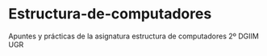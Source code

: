 # Estructura-de-computadores
Apuntes y prácticas de la asignatura estructura de computadores 2º DGIIM UGR
